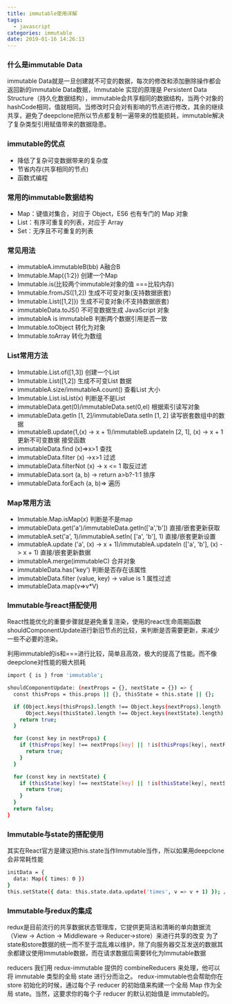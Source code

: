 ```yaml
---
title: immutable使用详解
tags:
  - javascript
categories: immutable
date: 2019-01-16 14:26:13
---
```


### 什么是immutable Data

immutable Data就是一旦创建就不可变的数据，每次的修改和添加删除操作都会返回新的immutable Data数据，Immutable 实现的原理是 Persistent Data Structure（持久化数据结构），immutable会共享相同的数据结构，当两个对象的hashCode相同，值就相同。当修改时只会对有影响的节点进行修改，其余的继续共享，避免了deepclone把所以节点都复制一遍带来的性能损耗，immutable解决了复杂类型引用赋值带来的数据隐患。


### immutable的优点

- 降低了复杂可变数据带来的复杂度
- 节省内存(共享相同的节点)
- 函数式编程


### 常用的immutable数据结构

- Map：键值对集合，对应于 Object，ES6 也有专门的 Map 对象
- List：有序可重复的列表，对应于 Array
- Set：无序且不可重复的列表

### 常见用法
- immutableA.immutableB(bb) A融合B
- Immutable.Map({1:2}) 创建一个Map
- Immutable.is(比较两个immutable对象的值 ===比较内存)
- Immutable.fromJS([1,2]) 生成不可变对象(支持数据嵌套)
- Immutable.List([1,2]}) 生成不可变对象(不支持数据嵌套)
- immutableData.toJS() 不可变数据生成 JavaScript 对象
- immutableA is immutableB 判断两个数据引用是否一致
- Immutable.toObject 转化为对象
- Immutable.toArray 转化为数组

### List常用方法
- Immutable.List.of([1,3]) 创建一个List
- Immutable.List([1,2]) 生成不可变List 数据
- immutableA.size/immutableA.count() 查看List 大小
- Immutable.List.isList(x) 判断是不是List
- immutableData.get(0)/immutableData.set(0,el) 根据索引读写对象
- immutableData.getIn [1, 2]/immutableData.setIn [1, 2]  读写嵌套数组中的数据
- immutableB.update(1,(x) -> x + 1)/immutableB.updateIn [2, 1], (x) -> x + 1 更新不可变数据  接受函数
- immutableData.find (x)=>x>1 查找
- immutableData.filter (x) ->x>1 过滤
- immutableData.filterNot (x) -> x <= 1  取反过滤
- immutableData.sort (a, b) -> return a>b?-1:1 排序
- immutableData.forEach (a, b)=> 遍历

### Map常用方法
- Immutable.Map.isMap(x) 判断是不是map
- immutableData.get('a')/immutableData.getIn(['a','b']) 直接/嵌套更新获取
- immutableA.set('a', 1)/immutableA.setIn( ['a', 'b'], 1) 直接/嵌套更新设置
- immutableA.update ('a', (x) -> x + 1)/immutableA.updateIn (['a', 'b'], (x) -> x + 1)  直接/嵌套更新数据
- immutableA.merge(immutableC)  合并对象
- immutableData.has('key')  判断是否存在该属性
- immutableData.filter (value, key) -> value is 1  属性过滤
- immutableData.map(v=>v*V)


### Immutable与react搭配使用

React性能优化的重要步骤就是避免重复渲染，使用的react生命周期函数shouldComponentUpdate进行新旧节点的比较，来判断是否需要更新，来减少一些不必要的渲染。

利用immutable的is和===进行比较，简单且高效，极大的提高了性能。而不像deepclone对性能的极大损耗
```bash
import { is } from 'immutable';

shouldComponentUpdate: (nextProps = {}, nextState = {}) => {
  const thisProps = this.props || {}, thisState = this.state || {};

  if (Object.keys(thisProps).length !== Object.keys(nextProps).length ||
      Object.keys(thisState).length !== Object.keys(nextState).length) {
    return true;
  }

  for (const key in nextProps) {
    if (thisProps[key] !== nextProps[key] || ！is(thisProps[key], nextProps[key])) {
      return true;
    }
  }

  for (const key in nextState) {
    if (thisState[key] !== nextState[key] || ！is(thisState[key], nextState[key])) {
      return true;
    }
  }
  return false;
}
```

### Immutable与state的搭配使用

其实在React官方是建议把this.state当作Immutable当作，所以如果用deepclone会非常耗性能

```bash
initData = {
  data: Map({ times: 0 })
}
this.setState({ data: this.state.data.update('times', v => v + 1) }); //更优 this.setState( ({data})=> ({ data: data.update('times', v => v + 1) }) );
```


### Immutable与redux的集成

redux是目前流行的共享数据状态管理库，它提供更简洁和清晰的单向数据流（View -> Action -> Middleware -> Reducer->store）来进行共享的改变
为了state和store数据的统一而不至于混乱难以维护，除了向服务器交互发送的数据其余都建议使用Immutable数据，而在请求数据后需要转化为Immutable数据

reducers 我们用 redux-immutable 提供的 combineReducers 来处理，他可以将 immutable 类型的全局 state 进行分而治之。
redux-immutable也会帮助你在 store 初始化的时候，通过每个子 reducer 的初始值来构建一个全局 Map 作为全局 state。当然，这要求你的每个子 reducer 的默认初始值是 immutable的。